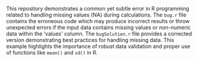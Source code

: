 This repository demonstrates a common yet subtle error in R programming related to handling missing values (NA) during calculations. The `bug.r` file contains the erroneous code which may produce incorrect results or throw unexpected errors if the input data contains missing values or non-numeric data within the 'values' column.  The `bugSolution.r` file provides a corrected version demonstrating best practices for handling missing data. This example highlights the importance of robust data validation and proper use of functions like `mean()` and `sd()` in R.